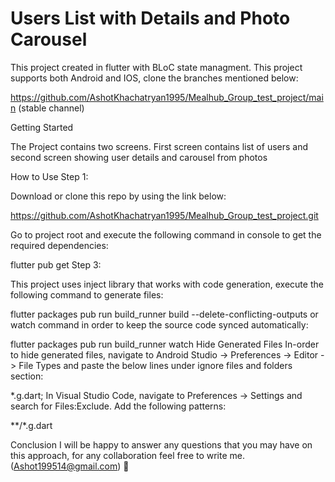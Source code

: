 # Users List with Details and Photo Carousel

This project created in flutter with BLoC state managment. This project supports both Android and IOS, clone the branches mentioned below:

https://github.com/AshotKhachatryan1995/Mealhub_Group_test_project/main (stable channel)

Getting Started 

The  Project contains two screens. First screen contains list of users and second screen showing user details and carousel from photos

How to Use Step 1:

Download or clone this repo by using the link below:

https://github.com/AshotKhachatryan1995/Mealhub_Group_test_project.git

Go to project root and execute the following command in console to get the required dependencies:

flutter pub get Step 3:

This project uses inject library that works with code generation, execute the following command to generate files:

flutter packages pub run build_runner build --delete-conflicting-outputs or watch command in order to keep the source code synced automatically:

flutter packages pub run build_runner watch Hide Generated Files In-order to hide generated files, navigate to Android Studio -> Preferences -> Editor -> File Types and paste the below lines under ignore files and folders section:

*.g.dart; In Visual Studio Code, navigate to Preferences -> Settings and search for Files:Exclude. Add the following patterns:

**/*.g.dart

Conclusion I will be happy to answer any questions that you may have on this approach, for any collaboration feel free to write me. (Ashot199514@gmail.com) 🙂
